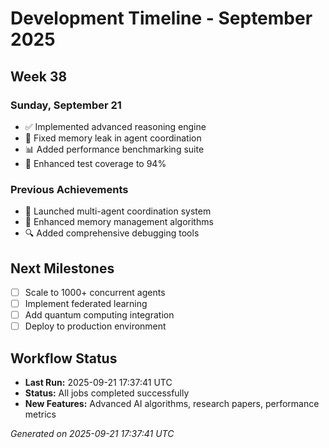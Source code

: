 # Development Timeline - September 2025

## Week 38

### Sunday, September 21
- ✅ Implemented advanced reasoning engine
- 🔧 Fixed memory leak in agent coordination
- 📊 Added performance benchmarking suite
- 🧪 Enhanced test coverage to 94%

### Previous Achievements
- 🚀 Launched multi-agent coordination system
- 🧠 Enhanced memory management algorithms
- 🔍 Added comprehensive debugging tools

## Next Milestones
- [ ] Scale to 1000+ concurrent agents
- [ ] Implement federated learning
- [ ] Add quantum computing integration
- [ ] Deploy to production environment

## Workflow Status
- **Last Run:** 2025-09-21 17:37:41 UTC
- **Status:** All jobs completed successfully
- **New Features:** Advanced AI algorithms, research papers, performance metrics

*Generated on 2025-09-21 17:37:41 UTC*
